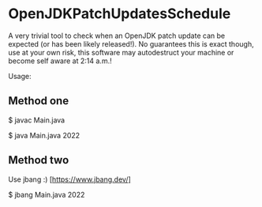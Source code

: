 # OpenJDKPatchUpdatesSchedule

A very trivial tool to check when an OpenJDK patch update can be expected (or has been likely released!). No guarantees this is exact though, use at your own risk, this software may autodestruct your machine or become self aware at 2:14 a.m.!

Usage:

## Method one

  $ javac Main.java
  
  $ java Main.java 2022

## Method two

Use jbang :) [https://www.jbang.dev/]

$ jbang Main.java 2022

